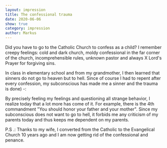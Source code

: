 ```yaml
---
layout: impression
title: The confessional trauma
date: 2020-06-06
show: true
category: impression
author: Markus
---
```


Did you have to go to the Catholic Church to confess as a child? I remember creepy feelings: cold and dark church, moldy confessional in the far corner of the church, incomprehensible rules, unknown pastor and always X Lord's Prayer for forgiving sins.

In class in elementary school and from my grandmother, I then learned that sinners do not go to heaven but to hell. Since of course I had to repent after every confession, my subconscious has made me a sinner and the trauma is done) -:

By precisely feeling my feelings and questioning all strange behavior, I realize today that a lot more has come of it. For example, there is the 4th commandment "You should honor your father and your mother". Since my subconscious does not want to go to hell, it forbids me any criticism of my parents today and thus keeps me dependent on my parents.

P.S .: Thanks to my wife, I converted from the Catholic to the Evangelical Church 10 years ago and I am now getting rid of the confessional and penance.
